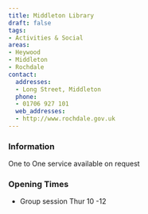 ```yaml
---
title: Middleton Library
draft: false
tags:
- Activities & Social
areas:
- Heywood
- Middleton
- Rochdale
contact:
  addresses:
  - Long Street, Middleton
  phone:
  - 01706 927 101
  web_addresses:
  - http://www.rochdale.gov.uk
---
```


### Information
One to One service available on request

### Opening Times
* Group session Thur 10 -12

